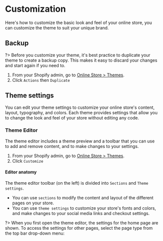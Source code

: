 # Customization
Here's how to customize the basic look and feel of your online store, you can customize the theme to suit your unique brand.

## Backup
?> Before you customize your theme, it's best practice to duplicate your theme to create a backup copy. This makes it easy to discard your changes and start again if you need to.

1. From your Shopify admin, go to [Online Store > Themes](https://www.shopify.com/admin/themes?ref=OpenThinking).
1. Click `Actions` then `Duplicate`

## Theme settings
You can edit your theme settings to customize your online store's content, layout, typography, and colors. Each theme provides settings that allow you to change the look and feel of your store without editing any code.

### Theme Editor 
The theme editor includes a theme preview and a toolbar that you can use to add and remove content, and to make changes to your settings. 

1. From your Shopify admin, go to [Online Store > Themes](https://www.shopify.com/admin/themes?ref=OpenThinking).
1. Click `Customize`


#### Editor anatomy
The theme editor toolbar (on the left) is divided into `Sections` and `Theme settings`.

- You can use `sections` to modify the content and layout of the different pages on your store. 
- You can use `theme settings` to customize your store's fonts and colors, and make changes to your social media links and checkout settings.

?> When you first open the theme editor, the settings for the home page are shown. To access the settings for other pages, select the page type from the top bar drop-down menu:
